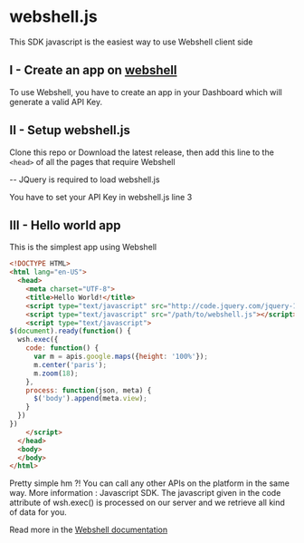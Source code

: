 webshell.js
===========

This SDK javascript is the easiest way to use Webshell client side

I - Create an app on [webshell](http://webshell.io)
------------------------------

To use Webshell, you have to create an app in your Dashboard which will generate a valid API Key.

II - Setup webshell.js
----------------------

Clone this repo or Download the latest release, then add this line to the `<head>` of all the pages that require Webshell

-- JQuery is required to load webshell.js

You have to set your API Key in webshell.js line 3

III - Hello world app
---------------------

This is the simplest app using Webshell

`````html
<!DOCTYPE HTML>
<html lang="en-US">
  <head>
    <meta charset="UTF-8">
    <title>Hello World!</title>
    <script type="text/javascript" src="http://code.jquery.com/jquery-1.8.2.min.js"></script>
    <script type="text/javascript" src="/path/to/webshell.js"></script>
    <script type="text/javascript">
$(document).ready(function() {
  wsh.exec({
    code: function() {
      var m = apis.google.maps({height: '100%'});
      m.center('paris');
      m.zoom(18);
    },
    process: function(json, meta) {
      $('body').append(meta.view);
    }
  })
})
    </script>
  </head>
  <body>
  </body>
</html>
`````

Pretty simple hm ?! You can call any other APIs on the platform in the same way. More information : Javascript SDK. The javascript given in the code attribute of wsh.exec() is processed on our server and we retrieve all kind of data for you.

Read more in the [Webshell documentation](http://webshell.io/docs)